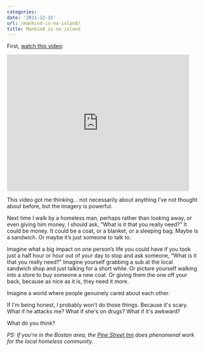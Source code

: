 ```yaml
---
categories:
date: '2011-12-15'
url: /mankind-is-no-island/
title: Mankind is no island
---
```


First, <a href="https://www.youtube.com/watch?v=ZrDxe9gK8Gk">watch this video</a>:

<div class="fluid-vids"><iframe class="alignc" width="480" height="360" src="https://www.youtube.com/embed/ZrDxe9gK8Gk?rel=0" frameborder="0" allowfullscreen></iframe></div>

This video got me thinking… not necessarily about anything I’ve not thought about before, but the imagery is powerful.

Next time I walk by a homeless man, perhaps rather than looking away, or even giving him money, I should ask, “What is it that you really need?” It could be money. It could be a coat, or a blanket, or a sleeping bag. Maybe is a sandwich. Or maybe it’s just someone to talk to.

Imagine what a big impact on one person’s life you could have if you took just a half hour or hour out of your day to stop and ask someone, “What is it that you really need?” Imagine yourself grabbing a sub at the local sandwich shop and just talking for a short while. Or picture yourself walking into a store to buy someone a new coat. Or giving them the one off your back, because as nice as it is, they need it more.

Imagine a world where people genuinely cared about each other.

If I'm being honest, I probably won't do those things. Because it's scary. What if he attacks me? What if she's on drugs? What if it's awkward?

What do you think?

<em>PS: If you're in the Boston area, the <a href="http://pinestreetinn.org/">Pine Street Inn</a> does phenomenal work for the local homeless community.</em>